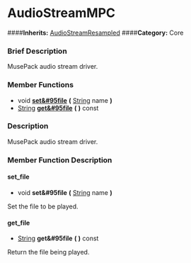 #  AudioStreamMPC  
####**Inherits:** [AudioStreamResampled](class_audiostreamresampled)
####**Category:** Core

###  Brief Description  
MusePack audio stream driver.

###  Member Functions 
  * void  **[set&#95file](#set_file)**  **(** [String](class_string) name  **)**
  * [String](class_string)  **[get&#95file](#get_file)**  **(** **)** const

###  Description  
MusePack audio stream driver.

###  Member Function Description  

#### <a name="set_file">set_file</a>
  * void  **set&#95file**  **(** [String](class_string) name  **)**

Set the file to be played.

#### <a name="get_file">get_file</a>
  * [String](class_string)  **get&#95file**  **(** **)** const

Return the file being played.
